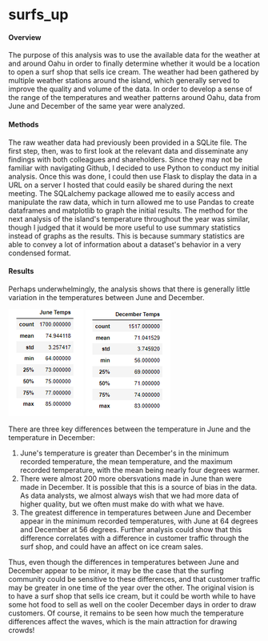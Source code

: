 # surfs_up

#### Overview
The purpose of this analysis was to use the available data for the weather at and around Oahu in order to finally determine whether it would be a location to open a surf shop that sells ice cream. The weather had been gathered by multiple weather stations around the island, which generally served to improve the quality and volume of the data. In order to develop a sense of the range of the temperatures and weather patterns around Oahu, data from June and December of the same year were analyzed. 

#### Methods
The raw weather data had previously been provided in a SQLite file. The first step, then, was to first look at the relevant data and disseminate any findings with both colleagues and shareholders. Since they may not be familiar with navigating Github, I decided to use Python to conduct my initial analysis. Once this was done, I could then use Flask to display the data in a URL on a server I hosted that could easily be shared during the next meeting. The SQLalchemy package allowed me to easily access and manipulate the raw data, which in turn allowed me to use Pandas to create dataframes and matplotlib to graph the initial results. The method for the next analysis of the island's temperature throughout the year was similar, though I judged that it would be more useful to use summary statistics instead of graphs as the results. This is because summary statistics are able to convey a lot of information about a dataset's behavior in a very condensed format. 

#### Results
Perhaps underwhelmingly, the analysis shows that there is generally little variation in the temperatures between June and December. 

![Summary Statistics for June](https://github.com/veachk90/surfs_up/blob/main/June_Temps_Summary.png) ![Summary Statistics for December](https://github.com/veachk90/surfs_up/blob/main/December_Temps_Summary.png)

There are three key differences between the temperature in June and the temperature in December:
1. June's temperature is greater than December's in the minimum recorded temperature, the mean temperature, and the maximum recorded temperature, with the mean being nearly four degrees warmer.
2. There were almost 200 more obersvations made in June than were made in December. It is possible that this is a source of bias in the data. As data analysts, we almost always wish that we had more data of higher quality, but we often must make do with what we have.
3. The greatest difference in temperatures between June and December appear in the minimum recorded temperatures, with June at 64 degrees and December at 56 degrees. Further analysis could show that this difference correlates with a difference in customer traffic through the surf shop, and could have an affect on ice cream sales.

Thus, even though the differences in temperatures between June and December appear to be minor, it may be the case that the surfing community could be sensitive to these differences, and that customer traffic may be greater in one time of the year over the other. The original vision is to have a surf shop that sells ice cream, but it could be worth while to have some hot food to sell as well on the cooler December days in order to draw customers. Of course, it remains to be seen how much the temperature differences affect the waves, which is the main attraction for drawing crowds!
